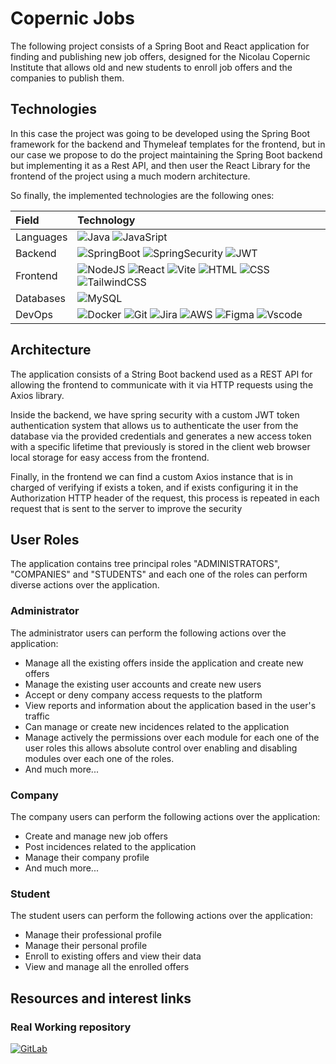 

# Copernic Jobs

The following project consists of a Spring Boot and React application for finding and publishing new job offers, designed for the Nicolau Copernic Institute that allows old and new students to enroll job offers and the companies to publish them.

## Technologies

In this case the project was going to be developed using the Spring Boot framework for the backend and Thymeleaf templates for the frontend, but in our case we propose to do the project maintaining the Spring Boot backend but implementing it as a Rest API, and then user the React Library for the frontend of the project using a much modern architecture.

So finally, the implemented technologies are the following ones:

| Field             | Technology            |
|:------------------|:----------------------|
|Languages          |![Java](https://img.shields.io/badge/Java-ED8B00?style=for-the-badge&logo=openjdk&logoColor=white) ![JavaSript](https://img.shields.io/badge/JavaScript-F7DF1E?style=for-the-badge&logo=javascript&logoColor=black)|
|Backend            |![SpringBoot](https://img.shields.io/badge/Spring-6DB33F?style=for-the-badge&logo=spring&logoColor=white) ![SpringSecurity](https://img.shields.io/badge/Spring_Security-6DB33F?style=for-the-badge&logo=Spring-Security&logoColor=white) ![JWT](https://img.shields.io/badge/json%20web%20tokens-323330?style=for-the-badge&logo=json-web-tokens&logoColor=pink)|
|Frontend           |![NodeJS](https://img.shields.io/badge/Node.js-43853D?style=for-the-badge&logo=node.js&logoColor=white) ![React](https://img.shields.io/badge/React-20232A?style=for-the-badge&logo=react&logoColor=61DAFB) ![Vite](https://img.shields.io/badge/vite-%23646CFF.svg?style=for-the-badge&logo=vite&logoColor=white) ![HTML](https://img.shields.io/badge/html5-%23E34F26.svg?style=for-the-badge&logo=html5&logoColor=white) ![CSS](https://img.shields.io/badge/css3-%231572B6.svg?style=for-the-badge&logo=css3&logoColor=white) ![TailwindCSS](https://img.shields.io/badge/Tailwind_CSS-38B2AC?style=for-the-badge&logo=tailwind-css&logoColor=white)|
|Databases          |![MySQL](https://img.shields.io/badge/MySQL-00000F?style=for-the-badge&logo=mysql&logoColor=white)|
|DevOps             |![Docker](https://img.shields.io/badge/docker-%230db7ed.svg?style=for-the-badge&logo=docker&logoColor=white) ![Git](https://img.shields.io/badge/git-%23F05033.svg?style=for-the-badge&logo=git&logoColor=white) ![Jira](https://img.shields.io/badge/jira-%230A0FFF.svg?style=for-the-badge&logo=jira&logoColor=white) ![AWS](https://img.shields.io/badge/Amazon_AWS-232F3E?style=for-the-badge&logo=amazon-aws&logoColor=white) ![Figma](https://img.shields.io/badge/figma-%23F24E1E.svg?style=for-the-badge&logo=figma&logoColor=white) ![Vscode](https://img.shields.io/badge/VSCode-0078D4?style=for-the-badge&logo=visual%20studio%20code&logoColor=white)|


## Architecture

The application consists of a String Boot backend used as a REST API for allowing the frontend to communicate with it via HTTP requests using the Axios library.

Inside the backend, we have spring security with a custom JWT token authentication system that allows us to authenticate the user from the database via the provided credentials and generates a new access token with a specific lifetime that previously is stored in the client web browser local storage for easy access from the frontend.

Finally, in the frontend we can find a custom Axios instance that is in charged of verifying if exists a token, and if exists configuring it in the Authorization HTTP header of the request, this process is repeated in each request that is sent to the server to improve the security

## User Roles

The application contains tree principal roles "ADMINISTRATORS", "COMPANIES" and "STUDENTS" and each one of the roles can perform diverse actions over the application.

### Administrator

The administrator users can perform the following actions over the application:

 - Manage all the existing offers inside the application and create new offers
 - Manage the existing user accounts and create new users
 - Accept or deny company access requests to the platform
 - View reports and information about the application based in the user's traffic
 - Can manage or create new incidences related to the application
 - Manage actively the permissions over each module for each one of the user roles this allows absolute 
 control over enabling and disabling modules over each one of the roles.
 - And much more...


### Company

The company users can perform the following actions over the application: 

 - Create and manage new job offers
 - Post incidences related to the application
 - Manage their company profile
 - And much more...

### Student

The student users can perform the following actions over the application:

 - Manage their professional profile
 - Manage their personal profile
 - Enroll to existing offers and view their data
 - View and manage all the enrolled offers


## Resources and interest links

### Real Working repository

[![GitLab](https://img.shields.io/badge/GitLab-330F63?style=for-the-badge&logo=gitlab&logoColor=white)](https://gitlab.com/abp_proyect_copernicjobs)
